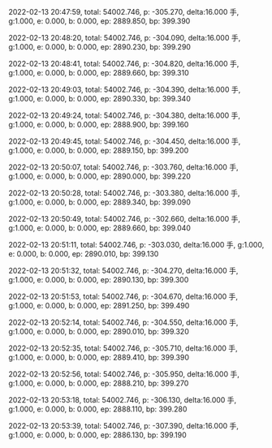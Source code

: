 2022-02-13 20:47:59, total: 54002.746, p: -305.270, delta:16.000 手, g:1.000, e: 0.000, b: 0.000, ep: 2889.850, bp: 399.390

2022-02-13 20:48:20, total: 54002.746, p: -304.090, delta:16.000 手, g:1.000, e: 0.000, b: 0.000, ep: 2890.230, bp: 399.290

2022-02-13 20:48:41, total: 54002.746, p: -304.820, delta:16.000 手, g:1.000, e: 0.000, b: 0.000, ep: 2889.660, bp: 399.310

2022-02-13 20:49:03, total: 54002.746, p: -304.390, delta:16.000 手, g:1.000, e: 0.000, b: 0.000, ep: 2890.330, bp: 399.340

2022-02-13 20:49:24, total: 54002.746, p: -304.380, delta:16.000 手, g:1.000, e: 0.000, b: 0.000, ep: 2888.900, bp: 399.160

2022-02-13 20:49:45, total: 54002.746, p: -304.450, delta:16.000 手, g:1.000, e: 0.000, b: 0.000, ep: 2889.150, bp: 399.200

2022-02-13 20:50:07, total: 54002.746, p: -303.760, delta:16.000 手, g:1.000, e: 0.000, b: 0.000, ep: 2890.000, bp: 399.220

2022-02-13 20:50:28, total: 54002.746, p: -303.380, delta:16.000 手, g:1.000, e: 0.000, b: 0.000, ep: 2889.340, bp: 399.090

2022-02-13 20:50:49, total: 54002.746, p: -302.660, delta:16.000 手, g:1.000, e: 0.000, b: 0.000, ep: 2889.660, bp: 399.040

2022-02-13 20:51:11, total: 54002.746, p: -303.030, delta:16.000 手, g:1.000, e: 0.000, b: 0.000, ep: 2890.010, bp: 399.130

2022-02-13 20:51:32, total: 54002.746, p: -304.270, delta:16.000 手, g:1.000, e: 0.000, b: 0.000, ep: 2890.130, bp: 399.300

2022-02-13 20:51:53, total: 54002.746, p: -304.670, delta:16.000 手, g:1.000, e: 0.000, b: 0.000, ep: 2891.250, bp: 399.490

2022-02-13 20:52:14, total: 54002.746, p: -304.550, delta:16.000 手, g:1.000, e: 0.000, b: 0.000, ep: 2890.010, bp: 399.320

2022-02-13 20:52:35, total: 54002.746, p: -305.710, delta:16.000 手, g:1.000, e: 0.000, b: 0.000, ep: 2889.410, bp: 399.390

2022-02-13 20:52:56, total: 54002.746, p: -305.950, delta:16.000 手, g:1.000, e: 0.000, b: 0.000, ep: 2888.210, bp: 399.270

2022-02-13 20:53:18, total: 54002.746, p: -306.130, delta:16.000 手, g:1.000, e: 0.000, b: 0.000, ep: 2888.110, bp: 399.280

2022-02-13 20:53:39, total: 54002.746, p: -307.390, delta:16.000 手, g:1.000, e: 0.000, b: 0.000, ep: 2886.130, bp: 399.190